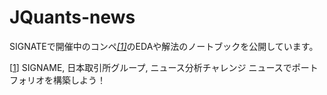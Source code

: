 # JQuants-news

SIGNATEで開催中のコンペ<cite>[[1]](#1)</cite>のEDAや解法のノートブックを公開しています。

[<a id=1>[1](https://signate.jp/competitions/443/discussions/20210426005007-60282)</a>]
SIGNAME, 日本取引所グループ, ニュース分析チャレンジ ニュースでポートフォリオを構築しよう！
